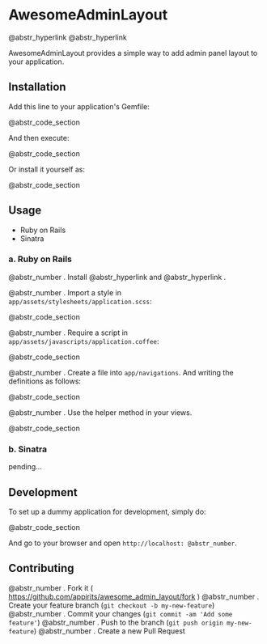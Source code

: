 # AwesomeAdminLayout

@abstr_hyperlink @abstr_hyperlink 

AwesomeAdminLayout provides a simple way to add admin panel layout to your application.

## Installation

Add this line to your application's Gemfile:

@abstr_code_section 

And then execute:

@abstr_code_section 

Or install it yourself as:

@abstr_code_section 

## Usage

  * Ruby on Rails
  * Sinatra



### a. Ruby on Rails

@abstr_number . Install @abstr_hyperlink and @abstr_hyperlink .

@abstr_number . Import a style in `app/assets/stylesheets/application.scss`:

@abstr_code_section 

@abstr_number . Require a script in `app/assets/javascripts/application.coffee`:

@abstr_code_section 

@abstr_number . Create a file into `app/navigations`. And writing the definitions as follows:

@abstr_code_section 

@abstr_number . Use the helper method in your views.

@abstr_code_section 

### b. Sinatra

pending...

## Development

To set up a dummy application for development, simply do:

@abstr_code_section 

And go to your browser and open `http://localhost: @abstr_number`.

## Contributing

@abstr_number . Fork it ( https://github.com/appirits/awesome_admin_layout/fork ) @abstr_number . Create your feature branch (`git checkout -b my-new-feature`) @abstr_number . Commit your changes (`git commit -am 'Add some feature'`) @abstr_number . Push to the branch (`git push origin my-new-feature`) @abstr_number . Create a new Pull Request
